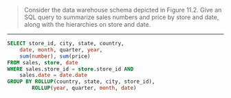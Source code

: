 > Consider the data warehouse schema depicted in Figure 11.2. Give an SQL query 
> to summarize sales numbers and price by store and date, along with the hierarchies
> on store and date. 

--------------------------------

```sql 
SELECT store_id, city, state, country, 
    date, month, quarter, year, 
    sum(number), sum(price)
FROM sales, store, date
WHERE sales.store_id = store.store_id AND 
    sales.date = date.date
GROUP BY ROLLUP(country, state, city, store_id), 
        ROLLUP(year, quarter, month, date)
```